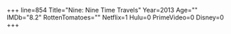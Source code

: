 +++
line=854
Title="Nine: Nine Time Travels"
Year=2013
Age=""
IMDb="8.2"
RottenTomatoes=""
Netflix=1
Hulu=0
PrimeVideo=0
Disney=0
+++

